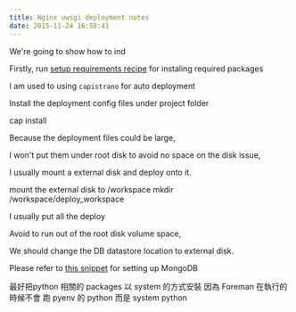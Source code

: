```yaml
---
title: Nginx uwsgi deployment notes
date: 2015-11-24 16:58:41
---
```


We're going to show how to ind

Firstly, run [setup requirements recipe](https://gist.github.com/poc7667/03aa32518f5962c0c2bc) for instaling required packages

I am used to using `capistrano` for auto deployment

Install the deployment config files under project folder
>
cap install

Because the deployment files could be large, 

I won't put them under root disk to avoid no space on the disk issue, 

I usually mount a external disk and deploy onto it.

mount the external disk to /workspace
mkdir /workspace/deploy_workspace

I usually put all the deploy

Avoid to run out of the root disk volume space,

We should change the DB datastore location to external disk.

Please refer to [this snippet](https://gist.github.com/poc7667/628a8a467d6dcd704b29) for setting up MongoDB


最好把python 相關的 packages 以 system 的方式安裝
因為 Foreman 在執行的時候不會 跑 pyenv 的 python 而是 system python